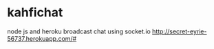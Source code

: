 # kahfichat
node js and heroku broadcast chat using socket.io
http://secret-eyrie-56737.herokuapp.com/#
